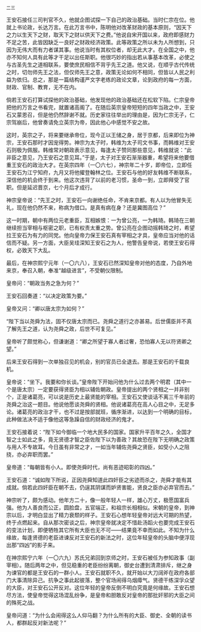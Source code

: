     二三 

   王安石接任三司判官不久，他就企图试探一下自己的政治基础。当时仁宗在位。他就上书论政，长达万言。在此万言书中，陈明他对改革财政的基本原则，“因天下之力以生天下之财，取天下之财以供天下之费。”他说自宋开国以来，政府即感财力不足之苦，此皆因缺乏一良好之财政经济政策。此等政策之所以未为人所想到，只因为无伟大而有力者谋其事。他说当时有其权位者，却无此大才。在全国之中，他亦不知何人具有此等才干足以出任斯职。他很巧妙的指出若从事基本改革，必使之与古圣先生之道相联系，要使庶民相信不背乎先王之道。他又说，在顺乎古代传统之时，切勿师先王之法，但仅师先王之意，政策无论如何不相同，但皆以人民之利益为依归。总之，那是一篇结构谨严文字老练的政论文章，论到政府的每一方面，财政、官制、教育，无不在内。

   倘若王安石打算试探他的政治基础，他发现他的政治基础还在松软下陷。仁宗皇帝把他的万言之书看完，就置诸高阁了。在随后英宗皇帝短短的四年当政之中，王安石又蒙恩召，但是他仍然辞谢不就。历史家往往举出的理由是，因为仁宗无子，仁宗驾崩后，他曾奏请免立英宗为帝，因此他心中感觉不安之故。

   这时，英宗之子，将来要继承帝位，现今正以王储之身，居于京都，后来即位为神宗，王安石那时才因宠得势。神宗为太子时，韩维为太子司文书事，而韩维对王安石则极为佩服。韩维常对朝政表示意见，每逢太子赞同那些意见，韩维就说：“此非臣之意见，乃王安石之意见耳。”于是，太子对王安石渐渐器重，希望将来他要借重王安石的政治大才。在英宗四年（一〇六七），神宗年二十岁，即帝位，立即任王安石为江宁知府，九月又将他擢登翰林之位。王安石与他的好友韩维不断联系，深信他的机会终于到来。他这次违背了以前的老习惯，圣命一到，立即拜受了官职。但是延迟晋京，七个月后才成行。

   神宗皇帝说：“先王之时，王安石一向谢绝任命，不肯来京都。有人以为他冒失无礼，现在他仍然不来，称病为借口。是真有病在身？还是冀图高位？”

   这一时期，朝中有两位元老重臣，互相嫉恨：一为曾公亮，一为韩琦。韩琦在三朝继续担当宰相与枢密之职，已有权责太重之势。曾公亮在企图动摇韩琦之时，希望拉王安石为有力的同党。他向皇帝力保王安石真有宰相之才具，皇帝应当对他的话信而不疑。另一方面，大臣吴珪深知王安石之为人，他警告皇帝说，若使王安石得权，必致天下大乱。

   最后，在神宗熙宁元年（一〇六八），王安石已然深知皇帝对他的态度，乃自外地来京，奉召入朝，奉准“越级进言”，不受朝仪限制。

   皇帝问：“朝政当务之急为何？”

   王安石回奏道：“以决定政策为要。”

   皇帝又问：“卿以唐太宗为如何？”

   “陛下当以尧舜为法，固不仅唐太宗而已。尧舜之道行之亦甚易。后世儒臣并不真了解先王之道，认为尧舜之政，后世不可复见。”

   皇帝听了颇觉称心，但谦谢道：“卿之所望于寡人者过奢，恐怕寡人无以符贤卿之望。”

   后来王安石得到一次单独召见的机会，别的官员已全退去。那是王安石的千载良机。

   皇帝说：“坐下。我要和你长谈。”皇帝陛下开始问他为什么过去两个明君（其中一个是唐太宗）一定要获得贤臣为相以辅佐朝政。皇帝提出的两个贤相之一并非别个，正是诸葛亮，可以说是历史上最贤能的宰相。王安石又使谈话不离三千年前的尧舜之治这一题目。他说他愿谈尧舜的贤相。他说诸葛亮在高人心目之中，无足多论。诸葛亮的政治才干，也不过是按部就班，循序渐进，以达到一个明确的目标，此种做法决不适于像他这等急躁自信的财政经济的鬼才。

   王安石接着说：“陛下如今御临一个地大民多的国家。国家升平百年之久，全国才智之士如此之多，竟无贤德才智之臣佐陛下以为善政？其故恐在陛下无明确之政策与用人不专故耳。今日虽有非常之才，一如当年辅佐尧舜之贤臣，如受小人之阻挠，亦必弃职而罢。”

   皇帝道：“每朝皆有小人。即使尧舜时代，尚有恶迹昭彰的四凶。”

   王安石道：“诚如陛下所说，正因尧舜知道此四奸臣之劣迹而杀之，尧舜才能有其成就。倘若此四奸臣在朝不去，仍逞其阴谋而妒贤害能，贤良之臣亦必弃官而去。”

   神宗听了，颇为感动。他年方二十，像一般年轻人一样，雄心万丈，极愿国富兵强。他为人善良而公正，圆脸盘，五官端正，和祖宗长相相似。宋朝的皇帝，到神宗以后，才明白显出了精力衰颓的样子。王安石心想年轻皇帝对远大可期的热望，终于点燃起来。自从那次密谈之后，神宗皇帝就决定不惜赴汤蹈火也要完成王安石的变法计划，即便牺牲其它所有大臣也无不可——结果竟不幸而如此。不知为什么缘故，每逢贤德的老臣进谏反对王安石的新法之时，这位年轻皇帝的头脑中便浮现出那“四凶”的影子来。

   在神宗熙宁六年（一〇六九）苏氏兄弟回到京师之时，王安石被任为参知政事（副宰相）。随后两年之中，但见稳重的老臣纷纷离朝，御史台遭到清肃排斥，继之身为谏官的都是王安石的一群小人。王安石就职不久，就开始以大刀阔斧在政府各部门大事清除异己。抗争之事此起彼落，整个官场闹得乌烟瘴气。贤德干练深孚众望的大臣，对王安石公开反对。这位年轻的皇帝反倒不明白究竟是何缘故。王安石想尽方法，使皇帝觉得这场混乱纷争，是皇帝和胆敢反对皇帝的那批奸邪的大臣之间的殊死之战。

   皇帝问道：“为什么会闹得这么人仰马翻？为什么所有的大臣、御史、全朝的读书人，都群起反对新法呢？”

